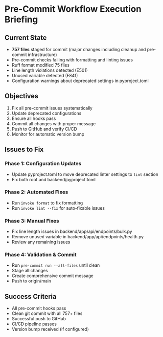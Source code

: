 # Pre-Commit Workflow Execution Briefing

## Current State
- **757 files** staged for commit (major changes including cleanup and pre-commit infrastructure)
- Pre-commit checks failing with formatting and linting issues
- Ruff format modified 75 files
- Line length violations detected (E501)
- Unused variable detected (F841)
- Configuration warnings about deprecated settings in pyproject.toml

## Objectives
1. Fix all pre-commit issues systematically
2. Update deprecated configurations
3. Ensure all hooks pass
4. Commit all changes with proper message
5. Push to GitHub and verify CI/CD
6. Monitor for automatic version bump

## Issues to Fix

### Phase 1: Configuration Updates
- Update pyproject.toml to move deprecated linter settings to `lint` section
- Fix both root and backend/pyproject.toml

### Phase 2: Automated Fixes
- Run `invoke format` to fix formatting
- Run `invoke lint --fix` for auto-fixable issues

### Phase 3: Manual Fixes
- Fix line length issues in backend/app/api/endpoints/bulk.py
- Remove unused variable in backend/app/api/endpoints/health.py
- Review any remaining issues

### Phase 4: Validation & Commit
- Run `pre-commit run --all-files` until clean
- Stage all changes
- Create comprehensive commit message
- Push to origin/main

## Success Criteria
- All pre-commit hooks pass
- Clean git commit with all 757+ files
- Successful push to GitHub
- CI/CD pipeline passes
- Version bump received (if configured)

